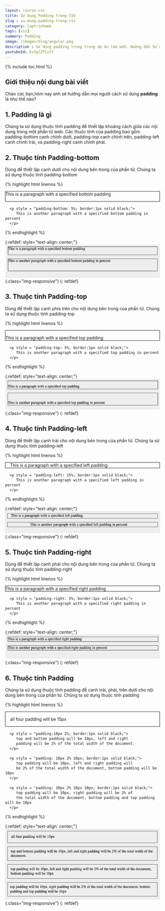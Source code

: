 ```yaml
---
layout: course-css
title: Sử dụng Padding trong CSS
slug : su-dung-padding-trong-css
category: laptrinhweb
tags: [css]
summery: Padding 
image: /images/blog/angular.png
description : Sử dụng padding trong trong dự án làm web. Hướng dẫn Sử dụng padding trong CSS vào dự án web. 
youtubeId: Ex3glZTCvlY
---
```


{% include toc.html %}

## **Giới thiệu nội dung bài viết**

Chào các bạn,hôm nay anh sẽ hướng dẫn mọi người cách sử dụng <b>padding</b> là như thế nào?

## **1. Padding là gì**

Chúng ta sử dụng thuộc tính padding để thiết lập khoảng cách giữa các nội dung trong một phần tử web. Các thuộc tính của padding bao gồm padding-bottom canh chỉnh  dưới, padding-top canh chỉnh trên, padding-left canh chỉnh trái, và padding-right canh chỉnh phải.


## **2. Thuộc tính Padding-bottom**

Dùng để thiết lập canh dưới cho nội dung bên trong của phần tử. Chúng ta sử dụng thuộc tính padding-bottom


{% highlight html linenos %}

<html>
   <head>
   </head>
   
   <body>
      <p style = "padding-bottom: 15px; border:1px solid black;">
         This is a paragraph with a specified bottom padding
      </p>
      
      <p style = "padding-bottom: 5%; border:1px solid black;">
         This is another paragraph with a specified bottom padding in percent
      </p>
   </body>
</html> 
{% endhighlight %}

{:refdef: style="text-align: center;"}
![padding1](/images/post/css/padding1.png){:class="img-responsive"}
{: refdef}


## **3. Thuộc tính Padding-top**

Dùng để thiết lập canh phía trên  cho nội dung bên trong của phần tử. Chúng ta sử dụng thuộc tính padding-top


{% highlight html linenos %}

<html>
   <head>
   </head>
   
   <body>
      <p style = "padding-top: 15px; border:1px solid black;">
         This is a paragraph with a specified top padding
      </p>
      
      <p style = "padding-top: 5%; border:1px solid black;">
         This is another paragraph with a specified top padding in percent
      </p>
   </body>
</html>

{% endhighlight %}

{:refdef: style="text-align: center;"}
![padding2](/images/post/css/padding2.png){:class="img-responsive"}
{: refdef}

## **4. Thuộc tính Padding-left**

Dùng để thiết lập canh trái cho nội dung bên trong của phần tử. Chúng ta sử dụng thuộc tính padding-left


{% highlight html linenos %}

<html>
   <head>
   </head>
   
   <body>
      <p style = "padding-left: 15px; border:1px solid black;">
         This is a paragraph with a specified left padding
      </p>
      
      <p style = "padding-left: 15%; border:1px solid black;">
         This is another paragraph with a specified left padding in percent
      </p>
   </body>
</html>

{% endhighlight %}

{:refdef: style="text-align: center;"}
![padding3](/images/post/css/padding3.png){:class="img-responsive"}
{: refdef}

## **5. Thuộc tính Padding-right**

Dùng để thiết lập canh phải cho nội dung bên trong của phần tử. Chúng ta sử dụng thuộc tính padding-right


{% highlight html linenos %}

<html>
   <head>
   </head>
   
   <body>
      <p style = "padding-right: 15px; border:1px solid black;">
         This is a paragraph with a specified right padding
      </p>
      
      <p style = "padding-right: 5%; border:1px solid black;">
         This is another paragraph with a specified right padding in percent
      </p>
   </body>
</html> 

{% endhighlight %}

{:refdef: style="text-align: center;"}
![padding4](/images/post/css/padding4.png){:class="img-responsive"}
{: refdef}

## **6. Thuộc tính Padding**

Chúng ta sử dụng thuộc tính padding để canh trái, phải, trên dưới cho nội dung bên trong của phần tử. Chúng ta sử dụng thuộc tính padding


{% highlight html linenos %}

<html>
   <head>
   </head>
   
   <body>
      <p style = "padding: 15px; border:1px solid black;">
         all four padding will be 15px 
      </p> 
      
      <p style = "padding:10px 2%; border:1px solid black;"> 
         top and bottom padding will be 10px, left and right
         padding will be 2% of the total width of the document. 
      </p> 
      
      <p style = "padding: 10px 2% 10px; border:1px solid black;">
         top padding will be 10px, left and right padding will 
         be 2% of the total width of the document, bottom padding will be 10px
      </p> 
      
      <p style = "padding: 10px 2% 10px 10px; border:1px solid black;">
         top padding will be 10px, right padding will be 2% of
         the total width of the document, bottom padding and top padding will be 10px 
      </p>
   </body>
</html> 

{% endhighlight %}

{:refdef: style="text-align: center;"}
![padding5](/images/post/css/padding5.png){:class="img-responsive"}
{: refdef}





